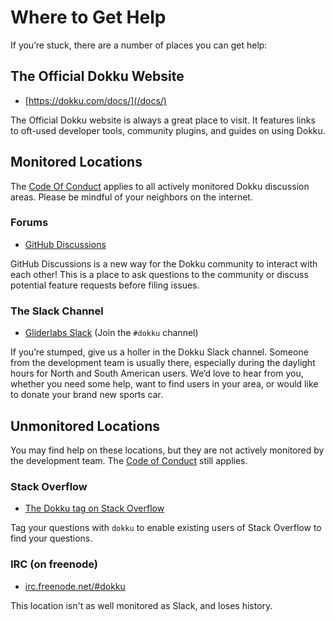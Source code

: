 # Where to Get Help

If you’re stuck, there are a number of places you can get help:

## The Official Dokku Website

- [https://dokku.com/docs/](/docs/)

The Official Dokku website is always a great place to visit. It features links to oft-used developer tools, community plugins, and guides on using Dokku.

## Monitored Locations

The [Code Of Conduct](https://github.com/dokku/.github/blob/master/CODE_OF_CONDUCT.md) applies to all actively monitored Dokku discussion areas. Please be mindful of your neighbors on the internet.

### Forums

- [GitHub Discussions](https://github.com/dokku/dokku/discussions)

GitHub Discussions is a new way for the Dokku community to interact with each other! This is a place to ask questions to the community or discuss potential feature requests before filing issues.

### The Slack Channel

- [Gliderlabs Slack](https://glider-slackin.herokuapp.com/) (Join the `#dokku` channel)

If you’re stumped, give us a holler in the Dokku Slack channel. Someone from the development team is usually there, especially during the daylight hours for North and South American users. We’d love to hear from you, whether you need some help, want to find users in your area, or would like to donate your brand new sports car.

## Unmonitored Locations

You may find help on these locations, but they are not actively monitored by the development team. The [Code of Conduct](https://github.com/dokku/.github/blob/master/CODE_OF_CONDUCT.md) still applies.

### Stack Overflow

- [The Dokku tag on Stack Overflow](https://stackoverflow.com/questions/tagged/dokku)

Tag your questions with `dokku` to enable existing users of Stack Overflow to find your questions.

### IRC (on freenode)

- [irc.freenode.net/#dokku](https://webchat.freenode.net/?channels=dokku)

This location isn't as well monitored as Slack, and loses history.
